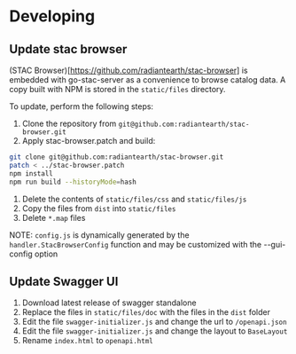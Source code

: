# Developing

## Update stac browser

(STAC Browser)[https://github.com/radiantearth/stac-browser] is embedded with
go-stac-server as a convenience to browse catalog data. A copy built with
NPM is stored in the `static/files` directory.

To update, perform the following steps:

1. Clone the repository from `git@github.com:radiantearth/stac-browser.git`
2. Apply stac-browser.patch and build:

```bash
git clone git@github.com:radiantearth/stac-browser.git
patch < ../stac-browser.patch
npm install
npm run build --historyMode=hash
```

1. Delete the contents of `static/files/css` and `static/files/js`
2. Copy the files from `dist` into `static/files`
3. Delete `*.map` files

NOTE: `config.js` is dynamically generated by the `handler.StacBrowserConfig` function and may be customized with
the --gui-config option

## Update Swagger UI

1. Download latest release of swagger standalone
2. Replace the files in `static/files/doc` with the files in the `dist` folder
3. Edit the file `swagger-initializer.js` and change the url to `/openapi.json`
4. Edit the file `swagger-initializer.js` and change the layout to `BaseLayout`
5. Rename `index.html` to `openapi.html`
